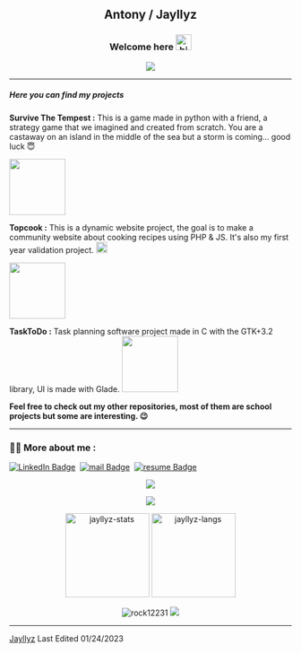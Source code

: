 <h2 align="center">Antony / Jayllyz</h2>

<h3 align="center">Welcome here <img src="https://user-images.githubusercontent.com/1303154/88677602-1635ba80-d120-11ea-84d8-d263ba5fc3c0.gif" width="28px" alt="hi"></h3>

<p align="center">
  <a href="https://github.com/DenverCoder1/readme-typing-svg"><img src="https://readme-typing-svg.herokuapp.com?lines=ESGI+Student;In+software+development;&center=true&width=500&height=50"></a>
</p>
  
---


##### Here you can find my projects

**Survive The Tempest :**
This is a game made in python with a friend, a strategy game that we imagined and created from scratch.
You are a castaway on an island in the middle of the sea but a storm is coming... good luck 😇

<a href="https://github.com/Jayllyz/SurvivetheTempest" target="_blank"><img height="100em" src="https://github-readme-stats.vercel.app/api/pin?username=jayllyz&repo=survivethetempest&title_color=fff&icon_color=f9f9f9&text_color=9f9f9f&bg_color=151515"/></a>

**Topcook :** 
 This is a dynamic website project, the goal is to make a community website about cooking recipes
using PHP & JS. It's also my first year validation project.
<img src="https://github.com/Jayllyz/superSmashWB/blob/main/images/topcook_logo.svg" height="20em" > 

<a href="https://github.com/Jayllyz/Topcook" target="_blank"><img height="100em" src="https://github-readme-stats.vercel.app/api/pin?username=jayllyz&repo=topcook&title_color=fff&icon_color=f9f9f9&text_color=9f9f9f&bg_color=151515"/></a>

**TaskToDo :**
  Task planning software project made in C with the GTK+3.2 library, UI is made with Glade.
<a href="https://github.com/Jayllyz/TaskToDo" target="_blank"><img height="100em" src="https://github-readme-stats.vercel.app/api/pin?username=jayllyz&repo=tasktodo&title_color=fff&icon_color=f9f9f9&text_color=9f9f9f&bg_color=151515"/></a>

**Feel free to check out my other repositories, most of them are school projects but some are interesting. 😉**

---


### :man_technologist: More about me :
  [![LinkedIn Badge](https://img.shields.io/badge/-antodavid-blue?style=flat-square&logo=Linkedin&logoColor=white&link=https://www.linkedin.com/in/antodavid/)](https://www.linkedin.com/in/antodavid/)&nbsp;
  [![mail Badge](https://img.shields.io/badge/-antonydavid945@gmail.com-red?style=flat-square&logo=Gmail&logoColor=white&link=mailto:antonydavid945@gmail.com)](mailto:antonydavid945@gmail.com)&nbsp;
  [![resume Badge](https://img.shields.io/badge/-My%20resume-red?style=flat-square&logo=Netlify&logoColor=white&link=https://jayllyz.github.io/online-cv/)](https://jayllyz.github.io/online-cv/)&nbsp;

<div align="center">
  <a href="https://spotify-github-profile.vercel.app/api/view?uid=4wts4nq3qaeb51i674dsrur7g&redirect=true" target="_blank"><img src="https://spotify-github-profile.vercel.app/api/view?uid=4wts4nq3qaeb51i674dsrur7g&cover_image=true&theme=natemoo-re&bar_color_cover=false&bar_color=53b14f"/></a>

<a href="https://www.codewars.com/users/Jayllyz" target="_blank"><img src="https://www.codewars.com/users/Jayllyz/badges/large"/></a>
  
<img height="150em" src="https://github-readme-stats.vercel.app/api?username=jayllyz&theme=dark&show_icons=true" alt="jayllyz-stats"/>
<img height="150em" src="https://github-readme-stats.vercel.app/api/top-langs/?username=jayllyz&layout=compact&hide=SCSS&theme=dark" alt="jayllyz-langs"/>
 </div>
<p align="center"> <img src="https://komarev.com/ghpvc/?username=Jayllyz&label=Profile%20views&color=0e75b6&style=flat" alt="rock12231"/> <img src="https://img.shields.io/github/followers/Jayllyz"/></p>

------
[Jayllyz](https://github.com/Jayllyz)
Last Edited 01/24/2023
